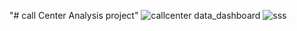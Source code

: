 "# call Center Analysis project" 
![callcenter data_dashboard](https://github.com/John-Muriu/bike-sale-analysis/assets/46898504/cf60ad6c-1f9e-465f-bbd9-859117bff72d)
![sss](https://github.com/John-Muriu/Data-analysis-project/assets/46898504/7c5743f1-d93f-4c0b-a4b7-442152c73b09)
